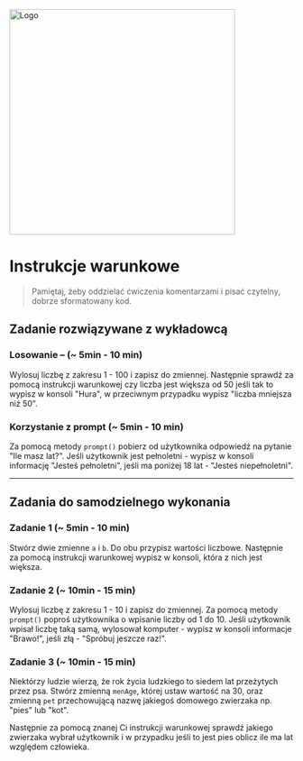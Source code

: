 <img alt="Logo" src="http://coderslab.pl/svg/logo-coderslab.svg" width="400">

#  Instrukcje warunkowe

> Pamiętaj, żeby oddzielać ćwiczenia komentarzami i pisać czytelny, dobrze sformatowany kod.

## Zadanie rozwiązywane z wykładowcą

### Losowanie &ndash;  (~ 5min - 10 min)

Wylosuj liczbę z zakresu 1 - 100 i zapisz do zmiennej. Następnie sprawdź za pomocą instrukcji warunkowej czy liczba jest większa od 50 jeśli tak to wypisz w konsoli "Hura", w przeciwnym przypadku wypisz "liczba mniejsza niż 50".

### Korzystanie z prompt (~ 5min - 10 min)

Za pomocą metody `prompt()` pobierz od użytkownika odpowiedź na pytanie "Ile masz lat?". Jeśli użytkownik jest pełnoletni - wypisz w konsoli informację "Jesteś pełnoletni", jeśli ma poniżej 18 lat - "Jesteś niepełnoletni".

-------------------------------------------------------------------------------
## Zadania do samodzielnego wykonania

### Zadanie 1 (~ 5min - 10 min)
Stwórz dwie zmienne ```a``` i ```b```. Do obu przypisz wartości liczbowe. Następnie za pomocą instrukcji warunkowej wypisz w konsoli, która z nich jest większa.

### Zadanie 2 (~ 10min - 15 min)
Wylosuj liczbę z zakresu 1 - 10 i zapisz do zmiennej. Za pomocą metody `prompt()` poproś użytkownika o wpisanie liczby od 1 do 10. Jeśli użytkownik wpisał liczbę taką samą, wylosował komputer - wypisz w konsoli informacje "Brawo!", jeśli złą - "Spróbuj jeszcze raz!".

### Zadanie 3 (~ 10min - 15 min)
Niektórzy ludzie wierzą, że rok życia ludzkiego to siedem lat przeżytych przez psa.
Stwórz zmienną ```menAge```, której ustaw wartość na 30, oraz zmienną ```pet``` przechowującą nazwę jakiegoś domowego zwierzaka np. "pies" lub "kot".

Następnie za pomocą znanej Ci instrukcji warunkowej sprawdź jakiego zwierzaka wybrał użytkownik i w przypadku jeśli to jest pies oblicz ile ma lat względem człowieka.
